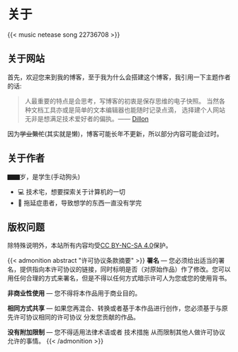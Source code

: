 # 关于


{{< music netease song 22736708 >}}

## 关于网站

首先，欢迎您来到我的博客，至于我为什么会搭建这个博客，我引用一下主题作者的话:

> 人最重要的特点是会思考，写博客的初衷是保存思维的电子快照。 当然各种文档工具亦或是简单的文本编辑器也能随时记录点滴， 选择建个人网站无非是想满足技术爱好者的偏执。—— [Dillon](https://dillonzq.com/)

因为~~学业繁忙~~(其实就是懒)，博客可能长年不更新，所以部分内容可能会过时。

## 关于作者

▇▇岁，是学生(手动狗头)

+ 💻 技术宅，想要探索关于计算机的一切
+ 🤪 拖延症患者，导致想学的东西一直没有学完

## 版权问题

除特殊说明外，本站所有内容均受[CC BY-NC-SA 4.0](https://creativecommons.org/licenses/by-nc-sa/4.0/deed.zh)保护。

{{< admonition abstract "许可协议条款摘要" >}}
**署名** — 您必须给出适当的署名，提供指向本许可协议的链接，同时标明是否（对原始作品）作了修改。您可以用任何合理的方式来署名，但是不得以任何方式暗示许可人为您或您的使用背书。

**非商业性使用** — 您不得将本作品用于商业目的。

**相同方式共享** — 如果您再混合、转换或者基于本作品进行创作，您必须基于与原先许可协议相同的许可协议 分发您贡献的作品。

**没有附加限制** — 您不得适用法律术语或者 技术措施 从而限制其他人做许可协议允许的事情。
{{< /admonition >}}
